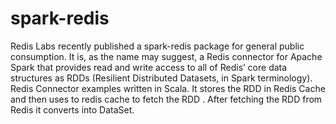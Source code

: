 # spark-redis
Redis Labs recently published a spark-redis package for general public consumption. It is, as the name may suggest, a Redis connector for Apache Spark that provides read and write access to all of Redis’ core data structures as RDDs (Resilient Distributed Datasets, in Spark terminology).
Redis Connector examples written in Scala. It stores the RDD in Redis Cache and then uses to redis cache to fetch the RDD . After fetching the RDD from Redis it converts into DataSet. 
 
